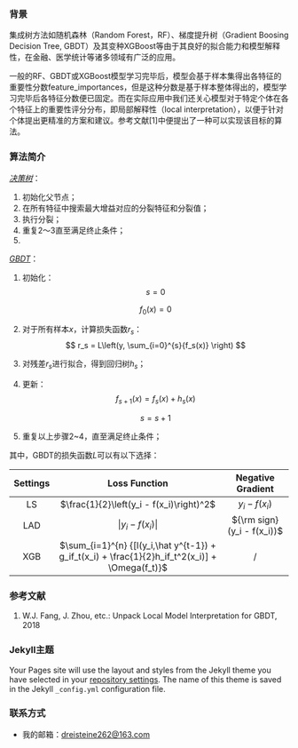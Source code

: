 
### 背景

集成树方法如随机森林（Random Forest，RF）、梯度提升树（Gradient Boosing Decision Tree, GBDT）及其变种XGBoost等由于其良好的拟合能力和模型解释性，在金融、医学统计等诸多领域有广泛的应用。

一般的RF、GBDT或XGBoost模型学习完毕后，模型会基于样本集得出各特征的重要性分数feature_importances，但是这种分数是基于样本整体得出的，模型学习完毕后各特征分数便已固定。而在实际应用中我们还关心模型对于特定个体在各个特征上的重要性评分分布，即局部解释性（local interpretation），以便于针对个体提出更精准的方案和建议。参考文献[1]中便提出了一种可以实现该目标的算法。



### 算法简介

*<u>决策树</u>*：

1. 初始化父节点；
2. 在所有特征中搜索最大增益对应的分裂特征和分裂值；
3. 执行分裂；
4. 重复2～3直至满足终止条件；
5. 

*<u>GBDT</u>*：

1. 初始化：
   $$
   s = 0
   $$

   $$
   f_0(x) = 0
   $$

2. 对于所有样本$x$，计算损失函数$r_s$：
   $$
   r_s = L\left(y, \sum_{i=0}^{s}{f_s(x)} \right)
   $$

3. 对残差$r_s$进行拟合，得到回归树$h_s$；

4. 更新：
   $$
   f_{s+1}(x)=f_s(x)+h_s(x)
   $$

   $$
   s = s + 1
   $$

5. 重复以上步骤2~4，直至满足终止条件；

其中，GBDT的损失函数$L$可以有以下选择：

| Settings |                        Loss Function                         |     Negative Gradient     |
| :------: | :----------------------------------------------------------: | :-----------------------: |
|    LS    |           $\frac{1}{2}\left(y_i - f(x_i)\right)^2$           |      $y_i - f(x_i)$       |
|   LAD    |                       $\|y_i - f(x_i)\|$                       | ${\rm sign} (y_i - f(x_i))$ |
|   XGB    | $\sum_{i=1}^{n} {[l(y_i,\hat y^{t-1}) + g_if_t(x_i) + \frac{1}{2}h_if_t^2(x_i)] + \Omega(f_t)}$ |/|



### 参考文献

1. W.J. Fang, J. Zhou, etc.: Unpack Local Model Interpretation for GBDT, 2018



### Jekyll主题

Your Pages site will use the layout and styles from the Jekyll theme you have selected in your [repository settings](https://github.com/Ulti-Dreisteine/local-interpretation-for-gbdt/settings). The name of this theme is saved in the Jekyll `_config.yml` configuration file.



### 联系方式

- 我的邮箱：dreisteine262@163.com
